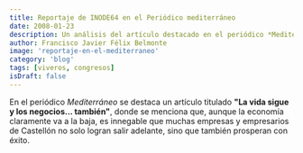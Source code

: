 ```yaml
---
title: Reportaje de INODE64 en el Periódico mediterráneo
date: 2008-01-23
description: Un análisis del artículo destacado en el periódico *Mediterráneo*, que resalta cómo empresarios de Castellón prosperan a pesar de la crisis económica.
author: Francisco Javier Félix Belmonte
image: 'reportaje-en-el-mediterraneo'
category: 'blog'
tags: [viveros, congresos]
isDraft: false
---
```


En el periódico *Mediterráneo* se destaca un artículo titulado **"La vida sigue y los negocios... también"**, donde se menciona que, aunque la economía claramente va a la baja, es innegable que muchas empresas y empresarios de Castellón no solo logran salir adelante, sino que también prosperan con éxito.

<!-- ![Artículo del periódico Mediterráneo](https://via.placeholder.com/800x400 "La vida sigue y los negocios... también") -->
